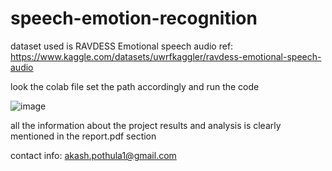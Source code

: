 # speech-emotion-recognition
dataset used is RAVDESS Emotional speech audio ref: https://www.kaggle.com/datasets/uwrfkaggler/ravdess-emotional-speech-audio 

look the colab file set the path accordingly and run the code 

![image](https://github.com/akash1akash1/speech-emotion-recognition/assets/128292061/beecb009-6720-44c6-9e08-abf8b2ab4cfb)


all the information about the project results and analysis is clearly mentioned in the report.pdf section 

contact info: akash.pothula1@gmail.com 

